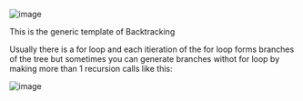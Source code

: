 ![image](https://github.com/gregbg218/DSA/assets/72642906/c3b708f6-8567-4f5d-b3b2-e1e927db5103)




This is the generic template of Backtracking 

Usually there is a for loop and each itieration of the for loop forms branches of the tree but sometimes you can generate branches withot for loop by 
making more than 1 recursion calls like this:

![image](https://github.com/gregbg218/DSA/assets/72642906/2bb13e26-cb7c-45fd-9bab-4e5ebb2004dc)


